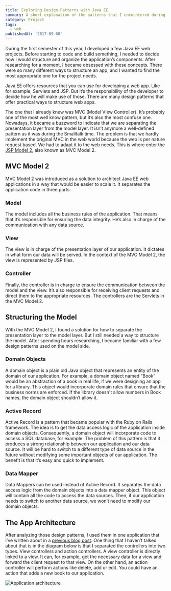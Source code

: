```yaml
---
title: Exploring Design Patterns with Java EE
summary: A short explanation of the patterns that I encountered during project researches.
category: Project
tags:
  - web
publishedAt: '2017-09-08'
---
```


During the first semester of this year, I developed a few Java EE web projects. Before starting to code and build something, I needed to decide how I would structure and organize the application’s components. After researching for a moment, I became obsessed with these concepts. There were so many different ways to structure an app, and I wanted to find the most appropriate one for the project needs.

Java EE offers resources that you can use for developing a web app. Like for example, Servlets and JSP. But it’s the responsibility of the developer to decide how he will make use of those. There are many design patterns that offer practical ways to structure web apps.

The one that I already knew was MVC (Model View Controller). It’s probably one of the most well know pattern, but it’s also the most confuse one. Nowadays, it became a buzzword to indicate that we are separating the presentation layer from the model layer. It isn’t anymore a well-defined pattern as it was during the Smalltalk time. The problem is that we hardly implement the original MVC in the web world because the web is per nature request based. We had to adapt it to the web needs. This is where enter the [JSP Model 2](http://www.javaranch.com/journal/200603/frontman.html), also known as MVC Model 2.

## MVC Model 2

MVC Model 2 was introduced as a solution to architect Java EE web applications in a way that would be easier to scale it. It separates the application code in three parts:

### Model

The model includes all the business rules of the application. That means that it’s responsible for ensuring the data integrity. He’s also in charge of the communication with any data source.

### View

The view is in charge of the presentation layer of our application. It dictates in what form our data will be served. In the context of the MVC Model 2, the view is represented by JSP files.

### Controller

Finally, the controller is in charge to ensure the communication between the model and the view. It’s also responsible for receiving client requests and direct them to the appropriate resources. The controllers are the Servlets in the MVC Model 2.

## Structuring the Model

With the MVC Model 2, I found a solution for how to separate the presentation layer to the model layer. But I still needed a way to structure the model. After spending hours researching, I became familiar with a few design patterns used on the model side.

### Domain Objects

A domain object is a plain old Java object that represents an entity of the domain of our application. For example, a domain object named “Book” would be an abstraction of a book in real life, if we were designing an app for a library. This object would incorporate domain rules that ensure that the business norms are enforced. If the library doesn't allow numbers in Book names, the domain object shouldn’t allow it.

### Active Record

Active Record is a pattern that became popular with the Ruby on Rails framework. The idea is to get the data access logic of the application inside domain objects. Consequently, a domain object will incorporate code to access a SQL database, for example. The problem of this pattern is that it produces a strong relationship between our application and our data source. It will be hard to switch to a different type of data source in the future without modifying some important objects of our application. The benefit is that it’s easy and quick to implement.

### Data Mapper

Data Mappers can be used instead of Active Record. It separates the data access logic from the domain objects into a data mapper object. This object will contain all the code to access the data sources. Then, if our application needs to switch to another data source, we won’t need to modify our domain objects.

## The App Architecture

After analyzing those design patterns, I used them in one application that I’ve written about in a [previous blog post](/post/web-app-from-the-ground). One thing that I haven’t talked about that is in the diagram below is that I separated the controllers into two types. View controllers and action controllers. A view controller is directly linked to a view. It can, for example, get the necessary data for a view and forward the client request to that view. On the other hand, an action controller will perform actions like delete, add or edit. You could have an action that adds a new book to our application.

![Application architecture](/images/posts/omwa-architecture.png)
